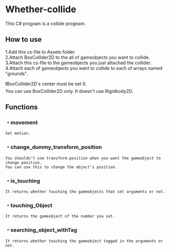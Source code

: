 # Whether-collide
 This C# program is a collide progeam.

## How to use

1.Add this cs-file to Assets folder.  
2.Attach BoxCollider2D to the all of gameobjects you want to collide.  
3.Attach this cs-file to the gameobjects you just attached the collider.  
4.Attach each of gameobjects you want to collide to each of arrays named "grounds".

:heavy_exclamation_mark:BoxCollider2D's center must be set 0.  
You can use BoxCollider2D only.
It doesn't use Rigidbody2D.

##  Functions
###  ・movement
    Set motion.
  
###  ・change_dummy_transform_position
    You shouldn't use transform.position when you want the gameobject to change position.
    You can use this to change the object's position.
    
###  ・is_touching
    It returns whether touching the gameobjects that set arguments or not.
    
###  ・touching_Object
    It returns the gameobject of the number you set.
    
###  ・searching_object_withTag
    It returns whether touching the gameobject tagged in the arguments or not.
